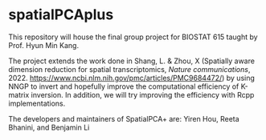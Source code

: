 # spatialPCAplus

This repository will house the final group project for BIOSTAT 615 taught by Prof. Hyun Min Kang.

The project extends the work done in Shang, L. & Zhou, X (Spatially aware dimension reduction for spatial transcriptomics, _Nature communications_, 2022. https://www.ncbi.nlm.nih.gov/pmc/articles/PMC9684472/) by using NNGP to invert and hopefully improve the computational efficiency of K-matrix inversion. In addition, we will try improving the efficiency with Rcpp implementations.

The developers and maintainers of SpatialPCA+ are:
Yiren Hou, Reeta Bhanini, and Benjamin Li
